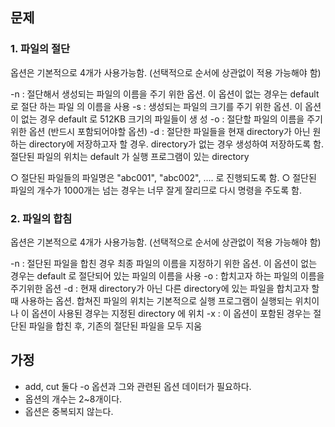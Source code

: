 ## 문제
### 1. 파일의 절단
옵션은 기본적으로 4개가 사용가능함. (선택적으로 순서에 상관없이 적용 가능해야 함)

-n : 절단해서 생성되는 파일의 이름을 주기 위한 옵션. 이 옵션이 없는 경우는 default 로 절단 하는 파일
의 이름을 사용
-s : 생성되는 파일의 크기를 주기 위한 옵션. 이 옵션이 없는 경우 default 로 512KB 크기의 파일들이 생
성
-o : 절단할 파일의 이름을 주기 위한 옵션 (반드시 포함되어야할 옵션)
-d : 절단한 파일들을 현재 directory가 아닌 원하는 directory에 저장하고자 할 경우. directory가 없는
경우 생성하여 저장하도록 함. 절단된 파일의 위치는 default 가 실행 프로그램이 있는 directory

○ 절단된 파일들의 파일명은 "abc001", "abc002", .... 로 진행되도록 함.
○ 절단된 파일의 개수가 1000개는 넘는 경우는 너무 잘게 잘리므로 다시 명령을 주도록 함.

### 2. 파일의 합침
옵션은 기본적으로 4개가 사용가능함. (선택적으로 순서에 상관없이 적용 가능해야 함)

-n : 절단된 파일을 합친 경우 최종 파일의 이름을 지정하기 위한 옵션. 이 옵션이 없는 경우는 default 로
절단되어 있는 파일의 이름을 사용
-o : 합치고자 하는 파일의 이름을 주기위한 옵션
-d : 현재 directory가 아닌 다른 directory에 있는 파일을 합치고자 할 때 사용하는 옵션. 합쳐진 파일의
위치는 기본적으로 실행 프로그램이 실행되는 위치이나 이 옵션이 사용된 경우는 지정된 directory 에
위치
-x : 이 옵션이 포함된 경우는 절단된 파일을 합친 후, 기존의 절단된 파일을 모두 지움
## 가정
+ add, cut 둘다 -o 옵션과 그와 관련된 옵션 데이터가 필요하다.
+ 옵션의 개수는 2~8개이다.
+ 옵션은 중복되지 않는다.
